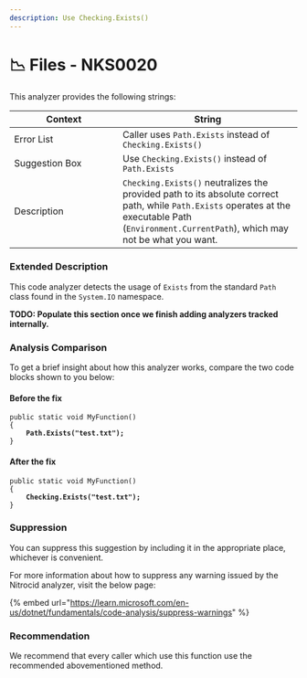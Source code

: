 ```yaml
---
description: Use Checking.Exists()
---
```


# 📉 Files - NKS0020

This analyzer provides the following strings:

<table><thead><tr><th width="174">Context</th><th>String</th></tr></thead><tbody><tr><td>Error List</td><td>Caller uses <code>Path.Exists</code> instead of <code>Checking.Exists()</code></td></tr><tr><td>Suggestion Box</td><td>Use <code>Checking.Exists()</code> instead of <code>Path.Exists</code></td></tr><tr><td>Description</td><td><code>Checking.Exists()</code> neutralizes the provided path to its absolute correct path, while <code>Path.Exists</code> operates at the executable Path (<code>Environment.CurrentPath</code>), which may not be what you want.</td></tr></tbody></table>

### Extended Description

This code analyzer detects the usage of `Exists` from the standard `Path` class found in the `System.IO` namespace.

**TODO: Populate this section once we finish adding analyzers tracked internally.**

### Analysis Comparison

To get a brief insight about how this analyzer works, compare the two code blocks shown to you below:

#### Before the fix

<pre class="language-csharp" data-title="Somewhere in your mod code..." data-line-numbers><code class="lang-csharp">public static void MyFunction()
{
<strong>    Path.Exists("test.txt");
</strong>}
</code></pre>

#### After the fix

<pre class="language-csharp" data-title="Somewhere in your mod code..." data-line-numbers><code class="lang-csharp">public static void MyFunction()
{
<strong>    Checking.Exists("test.txt");
</strong>}
</code></pre>

### Suppression

You can suppress this suggestion by including it in the appropriate place, whichever is convenient.

For more information about how to suppress any warning issued by the Nitrocid analyzer, visit the below page:

{% embed url="https://learn.microsoft.com/en-us/dotnet/fundamentals/code-analysis/suppress-warnings" %}

### Recommendation

We recommend that every caller which use this function use the recommended abovementioned method.
